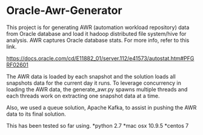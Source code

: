 # Oracle-Awr-Generator #

This project is for generating AWR (automation workload repository) data from Oracle database and load it hadoop distributed file system/hive for analysis.
AWR captures Oracle database stats. For more info, refer to this link.

https://docs.oracle.com/cd/E11882_01/server.112/e41573/autostat.htm#PFGRF02601

The AWR data is loaded by each snapshot and the solution loads all snapshots data for the current day it runs. To leverage concurrency in loading
the AWR data, the generate_awr.py spawns multiple threads and each threads work on extracting one snapshot data at a time.

Also, we used a queue solution, Apache Kafka, to assist in pushing the AWR data to its final solution. 

This has been tested so far using.
*python 2.7
*mac osx 10.9.5
*centos 7